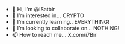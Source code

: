 - 👋 Hi, I’m @iSatbir
- 👀 I’m interested in... CRYPTO
- 🌱 I’m currently learning.. EVERYTHING!
- 💞️ I’m looking to collaborate on... NOTHING!
- 📫 How to reach me... X.com/i7Bir

<!---
iSatbir/iSatbir is a ✨ special ✨ repository because its `README.md` (this file) appears on your GitHub profile.
You can click the Preview link to take a look at your changes.
--->
